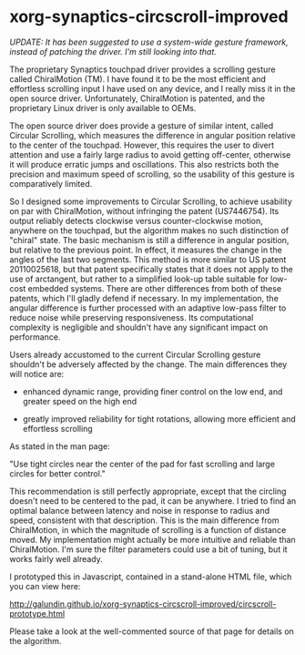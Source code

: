 xorg-synaptics-circscroll-improved
==================================

*UPDATE: It has been suggested to use a system-wide gesture framework, instead of patching the driver.  I'm still looking into that.*

The proprietary Synaptics touchpad driver provides a scrolling gesture called ChiralMotion (TM). I have found it to be the most efficient and effortless scrolling input I have used on any device, and I really miss it in the open source driver. Unfortunately, ChiralMotion is patented, and the proprietary Linux driver is only available to OEMs.

The open source driver does provide a gesture of similar intent, called Circular Scrolling, which measures the difference in angular position relative to the center of the touchpad. However, this requires the user to divert attention and use a fairly large radius to avoid getting off-center, otherwise it will produce erratic jumps and oscillations. This also restricts both the precision and maximum speed of scrolling, so the usability of this gesture is comparatively limited.

So I designed some improvements to Circular Scrolling, to achieve usability on par with ChiralMotion, without infringing the patent (US7446754). Its output reliably detects clockwise versus counter-clockwise motion, anywhere on the touchpad, but the algorithm makes no such distinction of "chiral" state. The basic mechanism is still a difference in angular position, but relative to the previous point. In effect, it measures the change in the angles of the last two segments. This method is more similar to US patent 20110025618, but that patent specifically states that it does not apply to the use of arctangent, but rather to a simplified look-up table suitable for low-cost embedded systems. There are other differences from both of these patents, which I'll gladly defend if necessary. In my implementation, the angular difference is further processed with an adaptive low-pass filter to reduce noise while preserving responsiveness. Its computational complexity is negligible and shouldn't have any significant impact on performance.

Users already accustomed to the current Circular Scrolling gesture shouldn't be adversely affected by the change. The main differences they will notice are:

* enhanced dynamic range, providing finer control
 on the low end, and greater speed on the high end

* greatly improved reliability for tight rotations, 
 allowing more efficient and effortless scrolling

As stated in the man page:

 "Use tight circles near the center of the pad for fast scrolling 
 and large circles for better control."

This recommendation is still perfectly appropriate, except that the circling doesn't need to be centered to the pad, it can be anywhere. I tried to find an optimal balance between latency and noise in response to radius and speed, consistent with that description. This is the main difference from ChiralMotion, in which the magnitude of scrolling is a function of distance moved. My implementation might actually be more intuitive and reliable than ChiralMotion. I'm sure the filter parameters could use a bit of tuning, but it works fairly well already.

I prototyped this in Javascript, contained in a stand-alone HTML file, which you can view here:

http://galundin.github.io/xorg-synaptics-circscroll-improved/circscroll-prototype.html

Please take a look at the well-commented source of that page for details on the algorithm.
